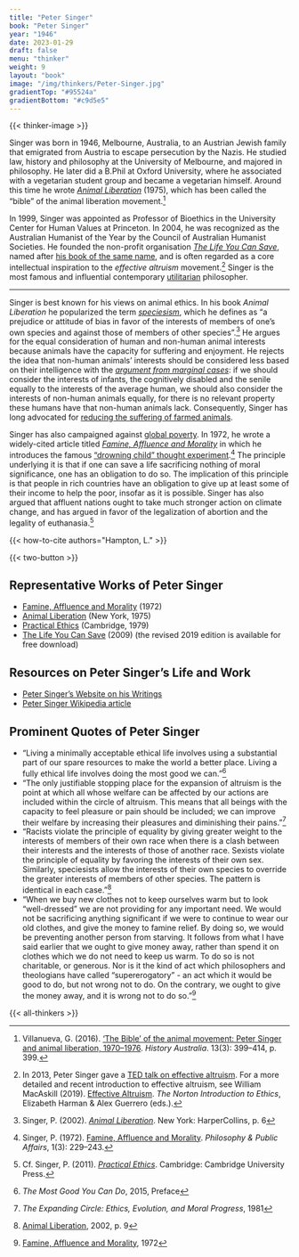 ```yaml
---
title: "Peter Singer"
book: "Peter Singer"
year: "1946"
date: 2023-01-29
draft: false
menu: "thinker"
weight: 9
layout: "book"
image: "/img/thinkers/Peter-Singer.jpg"
gradientTop: "#95524a"
gradientBottom: "#c9d5e5"
---
```


{{< thinker-image >}}

Singer was born in 1946, Melbourne, Australia, to an Austrian Jewish family that emigrated from Austria to escape persecution by the Nazis. He studied law, history and philosophy at the University of Melbourne, and majored in philosophy. He later did a B.Phil at Oxford University, where he associated with a vegetarian student group and became a vegetarian himself. Around this time he wrote _[Animal Liberation](<https://en.wikipedia.org/wiki/Animal_Liberation_(book)>)_ (1975), which has been called the “bible” of the animal liberation movement.[^1]

In 1999, Singer was appointed as Professor of Bioethics in the University Center for Human Values at Princeton. In 2004, he was recognized as the Australian Humanist of the Year by the Council of Australian Humanist Societies. He founded the non-profit organisation _[The Life You Can Save](https://www.thelifeyoucansave.org/)_, named after [his book of the same name](https://www.thelifeyoucansave.org/the-book/), and is often regarded as a core intellectual inspiration to the _effective altruism_ movement.[^2] Singer is the most famous and influential contemporary [utilitarian](/introduction-to-utilitarianism) philosopher.

---

Singer is best known for his views on animal ethics. In his book _Animal Liberation_ he popularized the term _[speciesism](/utilitarianism-and-practical-ethics#speciesism)_, which he defines as “a prejudice or attitude of bias in favor of the interests of members of one’s own species and against those of members of other species”.[^3] He argues for the equal consideration of human and non-human animal interests because animals have the capacity for suffering and enjoyment. He rejects the idea that non-human animals’ interests should be considered less based on their intelligence with the _[argument from marginal cases](https://en.wikipedia.org/wiki/Argument_from_marginal_cases)_: if we should consider the interests of infants, the cognitively disabled and the senile equally to the interests of the average human, we should also consider the interests of non-human animals equally, for there is no relevant property these humans have that non-human animals lack. Consequently, Singer has long advocated for [reducing the suffering of farmed animals](/acting-on-utilitarianism#farm-animal-welfare).

Singer has also campaigned against [global poverty](/acting-on-utilitarianism#global-health-and-development). In 1972, he wrote a widely-cited article titled _[Famine, Affluence and Morality](/peter-singer-famine-affluence-and-morality)_ in which he introduces the famous [“drowning child” thought experiment](/peter-singer-famine-affluence-and-morality#drowning-child).[^4] The principle underlying it is that if one can save a life sacrificing nothing of moral significance, one has an obligation to do so. The implication of this principle is that people in rich countries have an obligation to give up at least some of their income to help the poor, insofar as it is possible. Singer has also argued that affluent nations ought to take much stronger action on climate change, and has argued in favor of the legalization of abortion and the legality of euthanasia.[^5]

{{< how-to-cite authors="Hampton, L." >}}

{{< two-button >}}

## Representative Works of Peter Singer

- [Famine, Affluence and Morality](https://en.wikipedia.org/wiki/Famine,_Affluence,_and_Morality) (1972)
- [Animal Liberation](<https://en.wikipedia.org/wiki/Animal_Liberation_(book)>) (New York, 1975)
- [Practical Ethics](https://en.wikipedia.org/wiki/Practical_Ethics) (Cambridge, 1979)
- [The Life You Can Save](https://www.thelifeyoucansave.org/the-book/) (2009) (the revised 2019 edition is available for free download)

## Resources on Peter Singer’s Life and Work

- [Peter Singer’s Website on his Writings](https://petersinger.info/writings)
- [Peter Singer Wikipedia article](https://en.wikipedia.org/wiki/Peter_Singer)

## Prominent Quotes of Peter Singer

- “Living a minimally acceptable ethical life involves using a substantial part of our spare resources to make the world a better place. Living a fully ethical life involves doing the most good we can.”[^6]
- “The only justifiable stopping place for the expansion of altruism is the point at which all whose welfare can be affected by our actions are included within the circle of altruism. This means that all beings with the capacity to feel pleasure or pain should be included; we can improve their welfare by increasing their pleasures and diminishing their pains.”[^7]
- “Racists violate the principle of equality by giving greater weight to the interests of members of their own race when there is a clash between their interests and the interests of those of another race. Sexists violate the principle of equality by favoring the interests of their own sex. Similarly, speciesists allow the interests of their own species to override the greater interests of members of other species. The pattern is identical in each case.”[^8]
- “When we buy new clothes not to keep ourselves warm but to look “well-dressed” we are not providing for any important need. We would not be sacrificing anything significant if we were to continue to wear our old clothes, and give the money to famine relief. By doing so, we would be preventing another person from starving. It follows from what I have said earlier that we ought to give money away, rather than spend it on clothes which we do not need to keep us warm. To do so is not charitable, or generous. Nor is it the kind of act which philosophers and theologians have called “supererogatory” - an act which it would be good to do, but not wrong not to do. On the contrary, we ought to give the money away, and it is wrong not to do so.”[^9]

{{< all-thinkers >}}

[^1]: Villanueva, G. (2016). [‘The Bible’ of the animal movement: Peter Singer and animal liberation, 1970–1976](https://www.tandfonline.com/doi/full/10.1080/14490854.2016.1202372). _History Australia_. 13(3): 399–414, p. 399.
[^2]: In 2013, Peter Singer gave a [TED talk on effective altruism](https://www.ted.com/talks/peter_singer_the_why_and_how_of_effective_altruism?language=en). For a more detailed and recent introduction to effective altruism, see William MacAskill (2019). [Effective Altruism](https://static1.squarespace.com/static/5506078de4b02d88372eee4e/t/5bc7205d104c7bf5cc8f1dca/1539776611190/Effective+Altruism+-+Introduction.pdf). _The Norton Introduction to Ethics_, Elizabeth Harman & Alex Guerrero (eds.).
[^3]: Singer, P. (2002). _[Animal Liberation](<https://en.wikipedia.org/wiki/Animal_Liberation_(book)>)_. New York: HarperCollins, p. 6
[^4]: Singer, P. (1972). [Famine, Affluence and Morality](https://en.wikipedia.org/wiki/Famine,_Affluence,_and_Morality). _Philosophy & Public Affairs_, 1(3): 229–243.
[^5]: Cf. Singer, P. (2011). _[Practical Ethics](https://en.wikipedia.org/wiki/Practical_Ethics)_. Cambridge: Cambridge University Press.
[^6]: _The Most Good You Can Do_, 2015, Preface
[^7]: _The Expanding Circle: Ethics, Evolution, and Moral Progress_, 1981
[^8]: [Animal Liberation](<https://en.wikipedia.org/wiki/Animal_Liberation_(book)>), 2002, p. 9
[^9]: [Famine, Affluence and Morality](https://en.wikipedia.org/wiki/Famine,_Affluence,_and_Morality), 1972
